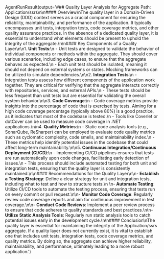 AgentRunResult(output='### Quality Layer Analysis for Aggregate Path: Application/ssrs\n\n#### Overview\nThe quality layer in a Domain-Driven Design (DDD) context serves as a crucial component for ensuring the reliability, maintainability, and performance of the application. It typically encompasses unit tests, integration tests, code coverage metrics, and other quality assurance practices. In the absence of a dedicated quality layer, it is essential to understand what elements should be present to uphold the integrity of the aggregate.\n\n#### Key Components of a Quality Layer\n\n1. **Unit Tests**:\n   - Unit tests are designed to validate the behavior of individual components or methods within the aggregate. They should cover various scenarios, including edge cases, to ensure that the aggregate behaves as expected.\n   - Each unit test should be isolated, meaning it should not depend on external systems or states. Mocking frameworks can be utilized to simulate dependencies.\n\n2. **Integration Tests**:\n   - Integration tests assess how different components of the application work together. They are critical for verifying that the aggregate interacts correctly with repositories, services, and external APIs.\n   - These tests should be less frequent than unit tests but are essential for validating the overall system behavior.\n\n3. **Code Coverage**:\n   - Code coverage metrics provide insights into the percentage of code that is exercised by tests. Aiming for a high code coverage percentage (typically above 80%) is a good practice, as it indicates that most of the codebase is tested.\n   - Tools like Coverlet or dotCover can be used to measure code coverage in .NET applications.\n\n4. **Quality Metrics**:\n   - Static code analysis tools (e.g., SonarQube, ReSharper) can be employed to evaluate code quality metrics such as cyclomatic complexity, code smells, and maintainability index.\n   - These metrics help identify potential issues in the codebase that could affect long-term maintainability.\n\n5. **Continuous Integration/Continuous Deployment (CI/CD)**:\n   - Implementing CI/CD pipelines ensures that tests are run automatically upon code changes, facilitating early detection of issues.\n   - This process should include automated testing for both unit and integration tests, ensuring that the quality layer is consistently maintained.\n\n#### Recommendations for the Quality Layer\n\n- **Establish a Testing Strategy**: Define a clear strategy for unit and integration tests, including what to test and how to structure tests.\n  \n- **Automate Testing**: Utilize CI/CD tools to automate the testing process, ensuring that tests run on every commit or pull request.\n\n- **Monitor Code Coverage**: Regularly review code coverage reports and aim for continuous improvement in test coverage.\n\n- **Conduct Code Reviews**: Implement a peer review process to ensure that code adheres to quality standards and best practices.\n\n- **Utilize Static Analysis Tools**: Regularly run static analysis tools to catch potential issues early in the development cycle.\n\n#### Conclusion\nThe quality layer is essential for maintaining the integrity of the Application/ssrs aggregate. If a quality layer does not currently exist, it is vital to establish one that includes unit tests, integration tests, code coverage metrics, and quality metrics. By doing so, the aggregate can achieve higher reliability, maintainability, and performance, ultimately leading to a more robust application.')